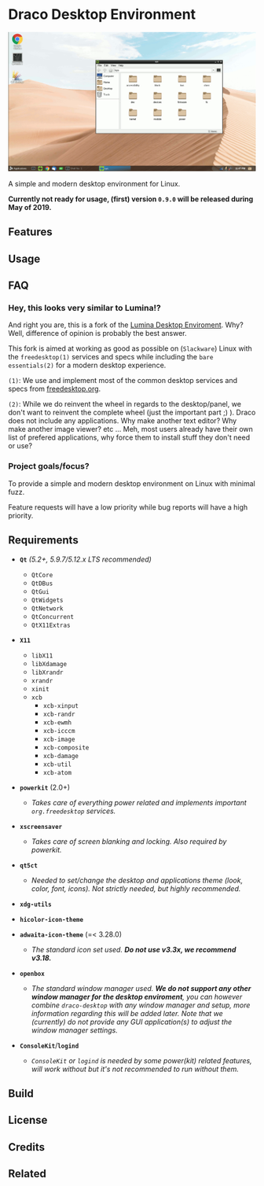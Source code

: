 # Draco Desktop Environment

![screenshot](draco-screenshot.gif)

A simple and modern desktop environment for Linux. 

**Currently not ready for usage, (first) version ``0.9.0`` will be released during May of 2019.**

## Features
## Usage
## FAQ

### Hey, this looks very similar to Lumina!?

And right you are, this is a fork of the [Lumina Desktop Enviroment](https://github.com/lumina-desktop/lumina). Why? Well, difference of opinion is probably the best answer. 

This fork is aimed at working as good as possible on (``Slackware``) Linux with the ``freedesktop(1)`` services and specs while including the ``bare essentials(2)`` for a modern desktop experience.

``(1)``: We use and implement most of the common desktop services and specs from [freedesktop.org](https://www.freedesktop.org/wiki/).

``(2)``: While we do reinvent the wheel in regards to the desktop/panel, we don't want to reinvent the complete wheel (just the important part ;) ). Draco does not include any applications. Why make another text editor? Why make another image viewer? etc ... Meh, most users already have their own list of prefered applications, why force them to install stuff they don't need or use?


### Project goals/focus?

To provide a simple and modern desktop environment on Linux with minimal fuzz.

Feature requests will have a low priority while bug reports will have a high priority.

## Requirements

  * **``Qt``** *(5.2+, 5.9.7/5.12.x LTS recommended)*
    * ``QtCore``
    * ``QtDBus``
    * ``QtGui``
    * ``QtWidgets``
    * ``QtNetwork``
    * ``QtConcurrent``
    * ``QtX11Extras``
  * **``X11``**
    * ``libX11``
    * ``libXdamage``
    * ``libXrandr``
    * ``xrandr``
    * ``xinit``
    * ``xcb``
      * ``xcb-xinput``
      * ``xcb-randr``
      * ``xcb-ewmh``
      * ``xcb-icccm``
      * ``xcb-image``
      * ``xcb-composite``
      * ``xcb-damage``
      * ``xcb-util``
      * ``xcb-atom``

  * **``powerkit``** (2.0+)
    * *Takes care of everything power related and implements important ``org.freedesktop`` services.*
  * **``xscreensaver``**
    * *Takes care of screen blanking and locking. Also required by powerkit.*
  * **``qt5ct``**
    * *Needed to set/change the desktop and applications theme (look, color, font, icons). Not strictly needed, but highly recommended.*
  * **``xdg-utils``**
  * **``hicolor-icon-theme``**
  * **``adwaita-icon-theme``** (=< 3.28.0)
    * *The standard icon set used. **Do not use v3.3x, we recommend v3.18.***
  * **``openbox``**
    * *The standard window manager used. ***We do not support any other window manager for the desktop enviroment***, you can however combine ``draco-desktop`` with any window manager and setup, more information regarding this will be added later. Note that we (currently) do not provide any GUI application(s) to adjust the window manager settings.*
  * **``ConsoleKit``**/**``logind``**
    * *``ConsoleKit`` or ``logind`` is needed by some power(kit) related features, will work without but it's not recommended to run without them.*

## Build
## License
## Credits
## Related